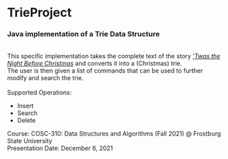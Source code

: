 # TrieProject
<h3>Java implementation of a Trie Data Structure</h3>
<br>
This specific implementation takes the complete text of the story  <a href="https://www.gutenberg.org/cache/epub/17135/pg17135.txt"><i>'Twas the Night Before Christmas</i></a>  and converts it into a (Christmas) trie.
<br>
The user is then given a list of commands that can be used to further modify and search the trie.
<br>
<br>
Supported Operations:
<ul>
  <li>Insert</li>
  <li>Search</li>
  <li>Delete</li>
</ul> 


Course: 
COSC-310: Data Structures and Algorithms (Fall 2021) @ Frostburg State University
<br>
Presentation Date: December 6, 2021


